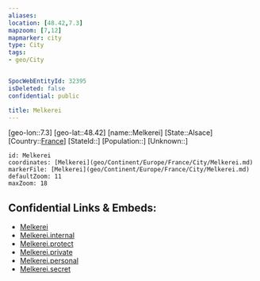 ```yaml
---
aliases: 
location: [48.42,7.3]
mapzoom: [7,12] 
mapmarker: city 
type: City
tags:
- geo/City


SpocWebEntityId: 32395
isDeleted: false
confidential: public

title: Melkerei
---
```

[geo-lon::7.3]
[geo-lat::48.42]
[name::Melkerei]
[State::Alsace]
[Country::[France](geo/Continent/Europe/France.md)]
[StateId::]
[Population::]
[Unknown::]


```leaflet
id: Melkerei
coordinates: [Melkerei](geo/Continent/Europe/France/City/Melkerei.md)
markerFile: [Melkerei](geo/Continent/Europe/France/City/Melkerei.md)
defaultZoom: 11 
maxZoom: 18
```


## Confidential Links & Embeds: 
- [Melkerei](../../../../../../_public/geo/Continent/Europe/France/City/Melkerei.md) 
- [Melkerei.internal](../../../../../../_internal/geo/Continent/Europe/France/City/Melkerei.internal.md) 
- [Melkerei.protect](../../../../../../_protect/geo/Continent/Europe/France/City/Melkerei.protect.md) 
- [Melkerei.private](../../../../../../_private/geo/Continent/Europe/France/City/Melkerei.private.md) 
- [Melkerei.personal](../../../../../../_personal/geo/Continent/Europe/France/City/Melkerei.personal.md) 
- [Melkerei.secret](../../../../../../_secret/geo/Continent/Europe/France/City/Melkerei.secret.md) 
